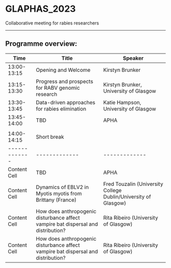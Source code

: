# GLAPHAS_2023
Collaborative meeting for rabies researchers

---

## Programme overview:
| Time          | Title         | Speaker      |
| ------------- | ------------- | ------------- |
| 13:00-13:15   | Opening and Welcome  | Kirstyn Brunker  |
| 13:15-13:30   | Progress and prospects for RABV genomic research  | Kirstyn Brunker, University of Glasgow   | 
| 13:30-13:45   | Data-driven approaches for rabies elimination  | Katie Hampson, University of Glasgow  |
| 13:45-14:00   | TBD  | APHA | 
|  |
| 14:00-14:15   | Short break |
| ------------- | ------------- | ------------- | ------------- |
| Content Cell  | TBD  | APHA |
| Content Cell  | Dynamics of EBLV2 in Myotis myotis from Brittany (France) | Fred Touzalin (University College Dublin/University of Glasgow)| 
| Content Cell  | How does anthropogenic disturbance affect vampire bat dispersal and distribution?| Rita Ribeiro (University of Glasgow)| 
| Content Cell  | How does anthropogenic disturbance affect vampire bat dispersal and distribution?| Rita Ribeiro (University of Glasgow)| 
